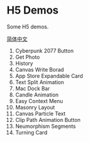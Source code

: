 # H5 Demos

Some H5 demos.

[简体中文](./README_zh.md)

1. Cyberpunk 2077 Button
2. Get Photo
3. History
4. Canvas Write Borad
5. App Store Expandable Card
6. Text Split Animation
7. Mac Dock Bar
8. Candle Animation
9. Easy Context Menu
10. Masonry Layout
11. Canvas Particle Text
12. Clip Path Animation Button
13. Neumorphism Segments
14. Turning Card
